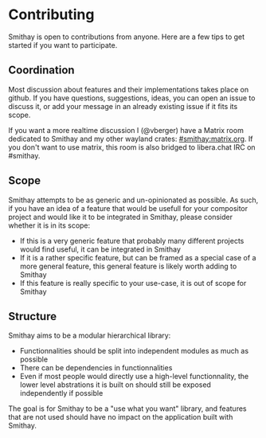 # Contributing

Smithay is open to contributions from anyone. Here are a few tips to get started if you want to participate.

## Coordination

Most discussion about features and their implementations takes place on github.
If you have questions, suggestions, ideas, you can open an issue to discuss it, or add your message in an already existing issue
if it fits its scope.

If you want a more realtime discussion I (@vberger) have a Matrix room dedicated to Smithay and
my other wayland crates: [#smithay:matrix.org](https://matrix.to/#/#smithay:matrix.org). If you don't want to
use matrix, this room is also bridged to libera.chat IRC on #smithay.

## Scope

Smithay attempts to be as generic and un-opinionated as possible. As such, if you have an idea of a feature that would be usefull
for your compositor project and would like it to be integrated in Smithay, please consider whether it is in its scope:

- If this is a very generic feature that probably many different projects would find useful, it can be integrated in Smithay
- If it is a rather specific feature, but can be framed as a special case of a more general feature, this general feature is
  likely worth adding to Smithay
- If this feature is really specific to your use-case, it is out of scope for Smithay

## Structure

Smithay aims to be a modular hierarchical library:

- Functionnalities should be split into independent modules as much as possible
- There can be dependencies in functionnalities
- Even if most people would directly use a high-level functionnality, the lower level abstrations it is built on should
  still be exposed independently if possible

The goal is for Smithay to be a "use what you want" library, and features that are not used should have no impact on the
application built with Smithay.
